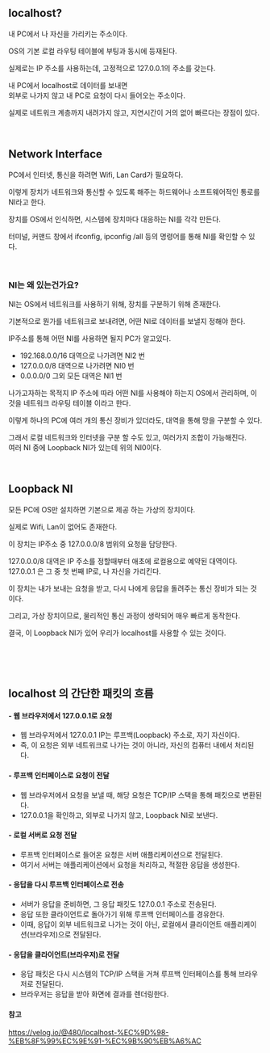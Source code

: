 ## localhost?
내 PC에서 나 자신을 가리키는 주소이다.  

OS의 기본 로컬 라우팅 테이블에 부팅과 동시에 등재된다.  

실제로는 IP 주소를 사용하는데, 고정적으로 127.0.0.1의 주소를 갖는다.  

내 PC에서 localhost로 데이터를 보내면   
외부로 나가지 않고 내 PC로 요청이 다시 들어오는 주소이다.  


실제로 네트워크 계층까지 내려가지 않고, 지연시간이 거의 없어 빠르다는 장점이 있다.  




<br>

## Network Interface
PC에서 인터넷, 통신을 하려면 Wifi, Lan Card가 필요하다.  
  
이렇게 장치가 네트워크와 통신할 수 있도록 해주는 하드웨어나 소프트웨어적인 통로를 NI라고 한다.  


장치를 OS에서 인식하면, 시스템에 장치마다 대응하는 NI를 각각 만든다.  

터미널, 커맨드 창에서 ifconfig, ipconfig /all 등의 명령어를 통해 NI를 확인할 수 있다.  


<br>

### NI는 왜 있는건가요?
NI는 OS에서 네트워크를 사용하기 위해, 장치를 구분하기 위해 존재한다.  

기본적으로 뭔가를 네트워크로 보내려면, 어떤 NI로 데이터를 보낼지 정해야 한다.  

IP주소를 통해 어떤 NI를 사용하면 될지 PC가 알고있다.  

- 192.168.0.0/16 대역으로 나가려면 NI2 번
- 127.0.0.0/8 대역으로 나가려면 NI0 번
- 0.0.0.0/0 그외 모든 대역은 NI1 번

나가고자하는 목적지 IP 주소에 따라 어떤 NI를 사용해야 하는지 OS에서 관리하며,
이것을 네트워크 라우팅 테이블 이라고 한다.  

이렇게 하나의 PC에 여러 개의 통신 장비가 있더라도, 대역을 통해 망을 구분할 수 있다.  

그래서 로컬 네트워크와 인터넷을 구분 할 수도 있고, 여러가지 조합이 가능해진다.  
여러 NI 중에 Loopback NI가 있는데 위의 NI0이다.  



<br>

## Loopback NI
모든 PC에 OS만 설치하면 기본으로 제공 하는 가상의 장치이다.  

실제로 Wifi, Lan이 없어도 존재한다.  

이 장치는 IP주소 중 127.0.0.0/8 범위의 요청을 담당한다.   

127.0.0.0/8 대역은 IP 주소를 정할때부터 애초에 로컬용으로 예약된 대역이다.  
127.0.0.1 은 그 중 첫 번째 IP로, 나 자신을 가리킨다.  

이 장치는 내가 보내는 요청을 받고, 다시 나에게 응답을 돌려주는 통신 장비가 되는 것이다.  

그리고, 가상 장치이므로, 물리적인 통신 과정이 생략되어 매우 빠르게 동작한다.  

결국, 이 Loopback NI가 있어 우리가 localhost를 사용할 수 있는 것이다.


<br><br><br>

## localhost 의 간단한 패킷의 흐름
#### - 웹 브라우저에서 127.0.0.1로 요청
  - 웹 브라우저에서 127.0.0.1 IP는 루프백(Loopback) 주소로, 자기 자신이다.
  - 즉, 이 요청은 외부 네트워크로 나가는 것이 아니라, 자신의 컴퓨터 내에서 처리된다.
#### - 루프백 인터페이스로 요청이 전달
  - 웹 브라우저에서 요청을 보낼 때, 해당 요청은 TCP/IP 스택을 통해 패킷으로 변환된다.
  - 127.0.0.1을 확인하고, 외부로 나가지 않고, Loopback NI로 보낸다.
#### - 로컬 서버로 요청 전달
  - 루프백 인터페이스로 들어온 요청은 서버 애플리케이션으로 전달된다.
  - 여기서 서버는 애플리케이션에서 요청을 처리하고, 적절한 응답을 생성한다.
#### - 응답을 다시 루프백 인터페이스로 전송
  - 서버가 응답을 준비하면, 그 응답 패킷도 127.0.0.1 주소로 전송된다.
  - 응답 또한 클라이언트로 돌아가기 위해 루프백 인터페이스를 경유한다.
  - 이때, 응답이 외부 네트워크로 나가는 것이 아닌, 로컬에서 클라이언트 애플리케이션(브라우저)으로 전달된다.
#### - 응답을 클라이언트(브라우저)로 전달
  - 응답 패킷은 다시 시스템의 TCP/IP 스택을 거쳐 루프백 인터페이스를 통해 브라우저로 전달된다.
  - 브라우저는 응답을 받아 화면에 결과를 렌더링한다.


#### 참고
https://velog.io/@480/localhost-%EC%9D%98-%EB%8F%99%EC%9E%91-%EC%9B%90%EB%A6%AC
